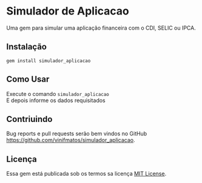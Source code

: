 # Simulador de Aplicacao

Uma gem para simular uma aplicação financeira com o CDI, SELIC ou IPCA.

## Instalação

    gem install simulador_aplicacao

## Como Usar

Execute o comando `simulador_aplicacao`  
E depois informe os dados requisitados

## Contriuindo

Bug reports e pull requests serão bem vindos no GitHub https://github.com/vinifmatos/simulador_aplicacao.

## Licença

Essa gem está publicada sob os termos sa licença [MIT License](https://opensource.org/licenses/MIT).
